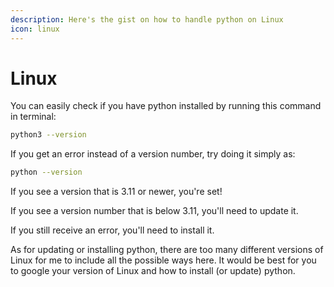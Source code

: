 ```yaml
---
description: Here's the gist on how to handle python on Linux
icon: linux
---
```


# Linux

You can easily check if you have python installed by running this command in terminal:

```sh
python3 --version
```

If you get an error instead of a version number, try doing it simply as:

```sh
python --version
```

If you see a version that is 3.11 or newer, you're set!

If you see a version number that is below 3.11, you'll need to update it.

If you still receive an error, you'll need to install it.

As for updating or installing python, there are too many different versions of Linux for me to include all the possible ways here. It would be best for you to google your version of Linux and how to install (or update) python.
